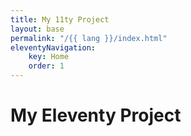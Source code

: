 ```yaml
---
title: My 11ty Project
layout: base
permalink: "/{{ lang }}/index.html"
eleventyNavigation:
    key: Home
    order: 1
---
```

# My Eleventy Project
